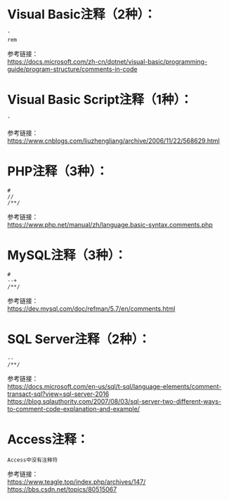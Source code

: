 # Visual Basic注释（2种）：
```
'
rem
```
参考链接：  
https://docs.microsoft.com/zh-cn/dotnet/visual-basic/programming-guide/program-structure/comments-in-code
# Visual Basic Script注释（1种）：  
```
'
```
参考链接：  
https://www.cnblogs.com/liuzhengliang/archive/2006/11/22/568629.html

# PHP注释（3种）：
```
#
//
/**/
```
参考链接：  
https://www.php.net/manual/zh/language.basic-syntax.comments.php

# MySQL注释（3种）：
```
#
--+
/**/
```
参考链接：  
https://dev.mysql.com/doc/refman/5.7/en/comments.html

# SQL Server注释（2种）：
```
--
/**/
```
参考链接：  
https://docs.microsoft.com/en-us/sql/t-sql/language-elements/comment-transact-sql?view=sql-server-2016  
https://blog.sqlauthority.com/2007/08/03/sql-server-two-different-ways-to-comment-code-explanation-and-example/


# Access注释：
```
Access中没有注释符
```
参考链接：  
https://www.teagle.top/index.php/archives/147/  
https://bbs.csdn.net/topics/80515067
